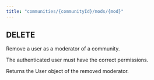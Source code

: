 ```yaml
---
title: "communities/{communityId}/mods/{mod}"
---
```


## DELETE

Remove a user as a moderator of a community.

The authenticated user must have the correct permissions.

Returns the User object of the removed moderator.
